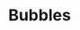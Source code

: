 ---
title: Bubbles
date: 
draft: false

# descripcion
description : Argolla de plata con piedras microcubic.  Se puede usar tanto con los cubic hacia el frente como con la parte posterior lisa y calada hacia el frente. Dos aros en uno!

materials: Plata 925

color: Plateado

dimensions: 1,6 diam 0,5 ancho

code: 01-11-0345

type: "Aros"

categories: []

# Images
# first image will be shown in the product page
images:
  # - image: "images/path_to_image"
  # La ubicacion de las imagenes es imagenes/Aros/Aros.Argollas/01-11-0345-bubbles
  - image: "./images/aros/argollas/01-11-0345-argolla-completa-bubbles-linea-cubic_a.JPG"
  - image: "./images/aros/argollas/01-11-0345-argolla-completa-bubbles-linea-cubic_b.JPG"
---